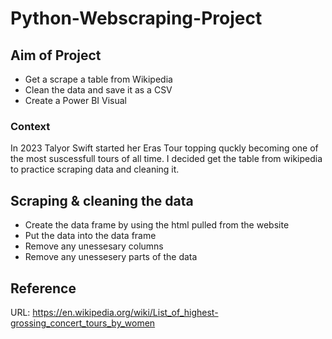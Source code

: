 # Python-Webscraping-Project

## Aim of Project
* Get a scrape a table from Wikipedia
* Clean the data and save it as a CSV
* Create a Power BI Visual

### Context
In 2023 Talyor Swift started her Eras Tour topping quckly becoming one of the most suscessfull tours of all time. I decided get the table from wikipedia to practice scraping data and cleaning it.

## Scraping & cleaning the data
* Create the data frame by using the html pulled from the website
* Put the data into the data frame
* Remove any unessesary columns
* Remove any unessesery parts of the data

## Reference
URL: https://en.wikipedia.org/wiki/List_of_highest-grossing_concert_tours_by_women
